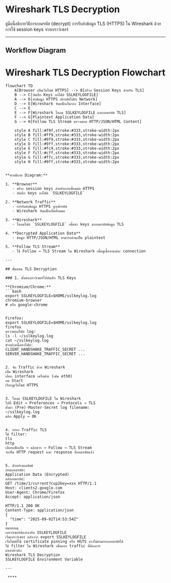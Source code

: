 # Wireshark TLS Decryption 

คู่มือนี้อธิบายวิธีการถอดรหัส (decrypt) การรับส่งข้อมูล TLS (HTTPS) ใน Wireshark ด้วยการใช้ session keys จากเบราว์เซอร์

---

## Workflow Diagram

# Wireshark TLS Decryption Flowchart

```mermaid
flowchart TD
    A[Browser เปิดเว็บไซต์ HTTPS] --> B[สร้าง Session Keys สำหรับ TLS]
    B --> C[บันทึก Keys ลงไฟล์ SSLKEYLOGFILE]
    A --> D[ส่งข้อมูล HTTPS เข้ารหัสไปยัง Network]
    D --> E[Wireshark จับแพ็กเก็ตจาก Interface]
    C --> E
    E --> F[Wireshark โหลด SSLKEYLOGFILE และถอดรหัส TLS]
    F --> G[Plaintext Application Data]
    G --> H[Follow TLS Stream ตรวจสอบ HTTP/JSON/HTML Content]

    style A fill:#f9f,stroke:#333,stroke-width:2px
    style B fill:#ff9,stroke:#333,stroke-width:2px
    style C fill:#9f9,stroke:#333,stroke-width:2px
    style D fill:#9ff,stroke:#333,stroke-width:2px
    style E fill:#fc9,stroke:#333,stroke-width:2px
    style F fill:#cff,stroke:#333,stroke-width:2px
    style G fill:#ffc,stroke:#333,stroke-width:2px
    style H fill:#9ff,stroke:#333,stroke-width:2px


**คำอธิบาย Diagram:**

1. **Browser**  
   - สร้าง session keys สำหรับการเชื่อมต่อ HTTPS  
   - บันทึก keys ลงไฟล์ `SSLKEYLOGFILE`

2. **Network Traffic**  
   - การรับส่งข้อมูล HTTPS ถูกเข้ารหัส  
   - Wireshark จับแพ็กเก็ตทั้งหมด

3. **Wireshark**  
   - โหลดไฟล์ `SSLKEYLOGFILE` เพื่อนำ keys มาถอดรหัสข้อมูล TLS  

4. **Decrypted Application Data**  
   - ข้อมูล HTTP/JSON/HTML สามารถอ่านเป็น plaintext  

5. **Follow TLS Stream**  
   - ใช้ Follow → TLS Stream ใน Wireshark เพื่อดูเนื้อหาแต่ละ connection

---

## ขั้นตอน TLS Decryption

### 1. ตั้งค่าเบราว์เซอร์ให้บันทึก TLS Keys

**Chromium/Chrome:**
```bash
export SSLKEYLOGFILE=$HOME/sslkeylog.log
chromium-browser
# หรือ google-chrome


Firefox:
export SSLKEYLOGFILE=$HOME/sslkeylog.log
firefox
ตรวจสอบไฟล์ log:
ls -l ~/sslkeylog.log
cat ~/sslkeylog.log
ตัวอย่างเนื้อหาไฟล์:
CLIENT_HANDSHAKE_TRAFFIC_SECRET ...
SERVER_HANDSHAKE_TRAFFIC_SECRET ...


2. จับ Traffic ด้วย Wireshark
เปิด Wireshark
เลือก interface เครือข่าย (เช่น eth0)
กด Start
เรียกดูเว็บไซต์ HTTPS


3. โหลด SSLKEYLOGFILE ใน Wireshark
ไปที่ Edit → Preferences → Protocols → TLS
ตั้งค่า (Pre)-Master-Secret log filename:
~/sslkeylog.log
คลิก Apply → OK


4. กรอง Traffic TLS
ใช้ filter:
tls
http
เลือกแพ็กเก็ต → คลิกขวา → Follow → TLS Stream
จะเห็น HTTP request และ response ที่ถอดรหัสแล้ว


5. ตัวอย่างผลลัพธ์
ก่อนถอดรหัส:
Application Data (Encrypted)
หลังถอดรหัส:
GET /time/1/current?cup2key=xxx HTTP/1.1
Host: clients2.google.com
User-Agent: Chrome/Firefox
Accept: application/json

HTTP/1.1 200 OK
Content-Type: application/json
{
  "time": "2025-09-02T14:53:54Z"
}
หมายเหตุ
เบราว์เซอร์ต้องรองรับ SSLKEYLOGFILE
เริ่มเบราว์เซอร์ หลังจาก export SSLKEYLOGFILE
เว็บไซต์ที่ใช้ certificate pinning หรือ HSTS อาจไม่สามารถถอดรหัสได้
ใช้ filter ใน Wireshark เพื่อแยก traffic ที่ต้องการ
แหล่งอ้างอิง
Wireshark TLS Decryption
SSLKEYLOGFILE Environment Variable

---

 ****  
